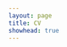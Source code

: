 ```yaml
---
layout: page
title: CV
showhead: true
---
```


<a href="https://bandang0.github.io/rduqueonline/img/CV_short.pdf" class="image fit"><img src="https://bandang0.github.io/rduqueonline/img/CV_short.pdf" alt=""></a>
